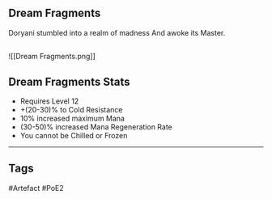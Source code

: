 ## Dream Fragments
Doryani stumbled into a realm of madness
And awoke its Master.
##
![[Dream Fragments.png]]
## Dream Fragments Stats
- Requires Level 12
- +(20-30)% to Cold Resistance
- 10% increased maximum Mana
- (30-50)% increased Mana Regeneration Rate
- You cannot be Chilled or Frozen


---
## Tags
#Artefact
#PoE2